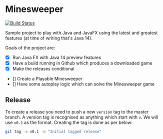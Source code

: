 # Minesweeper

[![Build Status](https://img.shields.io/endpoint.svg?url=https%3A%2F%2Factions-badge.atrox.dev%2Firishshagua%2Fminesweeper%2Fbadge%3Fref%3Dmaster&style=popout)](https://actions-badge.atrox.dev/irishshagua/minesweeper/goto?ref=master)

Sample project to play with Java and JavaFX using the latest and greatest features (at time of writing that's Java 14).

Goals of the project are:    
 - [x] Run Java FX with Java 14 preview features
 - [x] Have a build running in Github which produces a downloaded game
 - [x] Make the releases conditional
 - [] Create a Playable Minesweeper
 - [] Have some autoplay logic which can solve the Minesweeper game

## Release
To create a release you need to push a new `version` tag to the master branch. A version tag is recognised as anything which start with `v`. We will use `v0.1` as the format. Creating the tag is done as per below:

```bash
git tag -a v0.1 -m "Initial tagged release"
```
